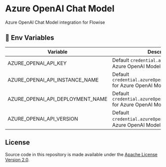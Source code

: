# Azure OpenAI Chat Model

Azure OpenAI Chat Model integration for Flowise

## 🌱 Env Variables

| Variable                     | Description                                                                                     | Type                                             | Default                             |
| ---------------------------- | ----------------------------------------------------------------------------------------------- | ------------------------------------------------ | ----------------------------------- |
| AZURE_OPENAI_API_KEY    | Default `credential.azureOpenAIApiKey` for Azure OpenAI Model                                            | String                                                                    |            |
| AZURE_OPENAI_API_INSTANCE_NAME    | Default `credential.azureOpenAIApiInstanceName` for Azure OpenAI Model                                            | String                                                                    |            |
| AZURE_OPENAI_API_DEPLOYMENT_NAME    | Default `credential.azureOpenAIApiDeploymentName` for Azure OpenAI Model                                            | String                                                                    |            |
| AZURE_OPENAI_API_VERSION    | Default `credential.azureOpenAIApiVersion` for Azure OpenAI Model                                            | String                                                                    |            |

## License

Source code in this repository is made available under the [Apache License Version 2.0](https://github.com/FlowiseAI/Flowise/blob/master/LICENSE.md).